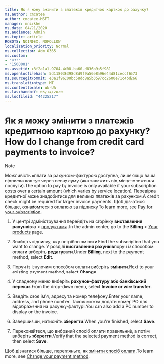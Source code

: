 ```yaml
---
title: Як я можу змінити з платежів кредитною карткою до рахунку?
ms.author: cmcatee
author: cmcatee-MSFT
manager: mnirkhe
ms.date: 04/21/2020
ms.audience: Admin
ms.topic: article
ROBOTS: NOINDEX, NOFOLLOW
localization_priority: Normal
ms.collection: Adm_O365
ms.custom:
- "433"
- "1500001"
ms.assetid: c8f2a1a1-9704-4d08-ba60-d836b9a5f981
ms.openlocfilehash: 5d118036398d8d9f9a56e8a96e44d81ceccf6573
ms.sourcegitcommit: e3a1f96200bc58dc8a5b3597cc2600e71c4bd266
ms.translationtype: MT
ms.contentlocale: uk-UA
ms.lasthandoff: 05/14/2020
ms.locfileid: "44225217"
---
```

# <a name="how-do-i-change-from-credit-card-payments-to-invoice"></a><span data-ttu-id="03f03-102">Як я можу змінити з платежів кредитною карткою до рахунку?</span><span class="sxs-lookup"><span data-stu-id="03f03-102">How do I change from credit card payments to invoice?</span></span>

> [!NOTE]
> <span data-ttu-id="03f03-103">Можливість оплати за рахунком-фактурою доступна, лише якщо ваша підписка коштує через певну суму (яка залежить від місцеположення послуги).</span><span class="sxs-lookup"><span data-stu-id="03f03-103">The option to pay by invoice is only available if your subscription costs over a certain amount (which varies by service location).</span></span> <span data-ttu-id="03f03-104">Перевірка кредитної може знадобитися для великих платежів за рахунком.</span><span class="sxs-lookup"><span data-stu-id="03f03-104">A credit check might be required for larger invoice payments.</span></span> <span data-ttu-id="03f03-105">Щоб дізнатися більше, ознайомтеся з [оплатою за підписку](https://docs.microsoft.com/office365/admin/subscriptions-and-billing/pay-for-your-subscription).</span><span class="sxs-lookup"><span data-stu-id="03f03-105">To learn more, see [Pay for your subscription](https://docs.microsoft.com/office365/admin/subscriptions-and-billing/pay-for-your-subscription).</span></span>

1. <span data-ttu-id="03f03-106">У центрі адміністрування перейдіть на сторінку **виставлення рахунків**за  >  [продуктами](https://go.microsoft.com/fwlink/p/?linkid=842054) .</span><span class="sxs-lookup"><span data-stu-id="03f03-106">In the admin center, go to the **Billing** > [Your products](https://go.microsoft.com/fwlink/p/?linkid=842054) page.</span></span>

2. <span data-ttu-id="03f03-107">Знайдіть підписку, яку потрібно змінити.</span><span class="sxs-lookup"><span data-stu-id="03f03-107">Find the subscription that you want to change.</span></span> <span data-ttu-id="03f03-108">У розділі **виставлення рахунків**поруч із способом оплати виберіть **редагувати**.</span><span class="sxs-lookup"><span data-stu-id="03f03-108">Under **Billing**, next to the payment method, select **Edit**.</span></span>

3. <span data-ttu-id="03f03-109">Поруч із існуючим способом оплати виберіть **змінити**.</span><span class="sxs-lookup"><span data-stu-id="03f03-109">Next to your existing payment method, select **Change**.</span></span>

4. <span data-ttu-id="03f03-110">У спадному меню виберіть **рахунок-фактуру або банківський переказ**.</span><span class="sxs-lookup"><span data-stu-id="03f03-110">From the drop-down menu, select **Invoice or wire transfer**.</span></span>

5. <span data-ttu-id="03f03-111">Введіть своє ім'я, адресу та номер телефону.</span><span class="sxs-lookup"><span data-stu-id="03f03-111">Enter your name, address, and phone number.</span></span> <span data-ttu-id="03f03-112">Також можна додати номер PO для відображення на рахунку-фактурі.</span><span class="sxs-lookup"><span data-stu-id="03f03-112">You can also add a PO number to display on the invoice.</span></span>

6. <span data-ttu-id="03f03-113">Завершивши, натисніть **зберегти**.</span><span class="sxs-lookup"><span data-stu-id="03f03-113">When you're finished, select **Save**.</span></span>

7. <span data-ttu-id="03f03-114">Переконайтеся, що вибраний спосіб оплати правильний, а потім виберіть **зберегти**.</span><span class="sxs-lookup"><span data-stu-id="03f03-114">Verify that the selected payment method is correct, then select **Save**.</span></span>

<span data-ttu-id="03f03-115">Щоб дізнатися більше, перегляньте, як [змінити спосіб оплати](https://docs.microsoft.com/microsoft-365/commerce/billing-and-payments/change-payment-method).</span><span class="sxs-lookup"><span data-stu-id="03f03-115">To learn more, see [Change your payment method](https://docs.microsoft.com/microsoft-365/commerce/billing-and-payments/change-payment-method).</span></span>